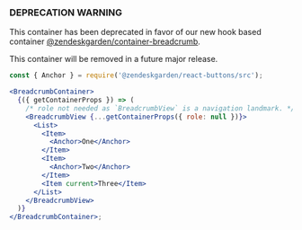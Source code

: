 ### DEPRECATION WARNING

This container has been deprecated in favor of our new hook based container
[@zendeskgarden/container-breadcrumb](https://garden.zendesk.com/react-containers/storybook/?path=/story/breadcrumb-container--usebreadcrumb).

This container will be removed in a future major release.

```jsx
const { Anchor } = require('@zendeskgarden/react-buttons/src');

<BreadcrumbContainer>
  {({ getContainerProps }) => (
    /* role not needed as `BreadcrumbView` is a navigation landmark. */
    <BreadcrumbView {...getContainerProps({ role: null })}>
      <List>
        <Item>
          <Anchor>One</Anchor>
        </Item>
        <Item>
          <Anchor>Two</Anchor>
        </Item>
        <Item current>Three</Item>
      </List>
    </BreadcrumbView>
  )}
</BreadcrumbContainer>;
```
